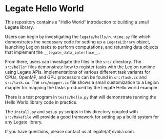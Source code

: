<!--
Copyright 2021 NVIDIA Corporation

Licensed under the Apache License, Version 2.0 (the "License");
you may not use this file except in compliance with the License.
You may obtain a copy of the License at

    http://www.apache.org/licenses/LICENSE-2.0

Unless required by applicable law or agreed to in writing, software
distributed under the License is distributed on an "AS IS" BASIS,
WITHOUT WARRANTIES OR CONDITIONS OF ANY KIND, either express or implied.
See the License for the specific language governing permissions and
limitations under the License.

-->

# Legate Hello World

This repository contains a "Hello World" introduction to building a small Legate library.

Users can begin by investigating the `legate/hello/runtime.py` file which demonstrates
the necessary code for setting up a `LegateLibrary` object, launching Legion tasks to
perform computations, and returning data objects that implement the `__legate_data_interface__`.

From there, users can investigate the files in the `src/` directory. The `src/hello*` files
demonstrate how to register tasks with the Legion runtime using Legate APIs. Implementations of
various different task variants for CPUs, OpenMP, and GPU processors can be found in
`src/task.cc` and `src/task.cu`. The `src/mapper.cc` file shows a small customization to
a Legion mapper for mapping the tasks produced by the Legate Hello world example.

There is a test program in `tests/hello.py` that will demonstrate running the Hello 
World library code in practice.

The `install.py` and `setup.py` scripts in this directory coupled with `src/Makefile` will
provide a good framework for setting up a build system for any Legate library.

If you have questions, please contact us at legate(at)nvidia.com.
